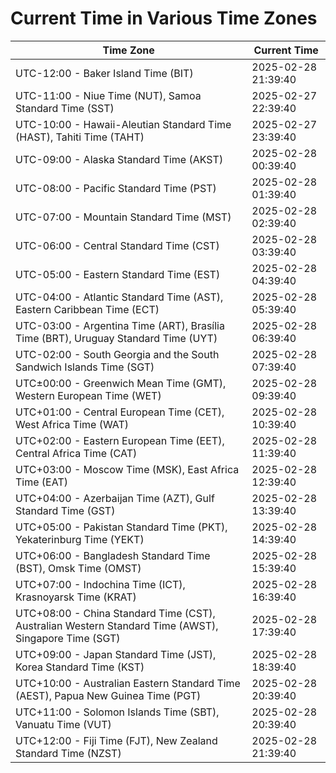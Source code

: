 # Current Time in Various Time Zones

| Time Zone | Current Time |
|-----------|--------------|
| UTC-12:00 - Baker Island Time (BIT) | 2025-02-28 21:39:40 |
| UTC-11:00 - Niue Time (NUT), Samoa Standard Time (SST) | 2025-02-27 22:39:40 |
| UTC-10:00 - Hawaii-Aleutian Standard Time (HAST), Tahiti Time (TAHT) | 2025-02-27 23:39:40 |
| UTC-09:00 - Alaska Standard Time (AKST) | 2025-02-28 00:39:40 |
| UTC-08:00 - Pacific Standard Time (PST) | 2025-02-28 01:39:40 |
| UTC-07:00 - Mountain Standard Time (MST) | 2025-02-28 02:39:40 |
| UTC-06:00 - Central Standard Time (CST) | 2025-02-28 03:39:40 |
| UTC-05:00 - Eastern Standard Time (EST) | 2025-02-28 04:39:40 |
| UTC-04:00 - Atlantic Standard Time (AST), Eastern Caribbean Time (ECT) | 2025-02-28 05:39:40 |
| UTC-03:00 - Argentina Time (ART), Brasília Time (BRT), Uruguay Standard Time (UYT) | 2025-02-28 06:39:40 |
| UTC-02:00 - South Georgia and the South Sandwich Islands Time (SGT) | 2025-02-28 07:39:40 |
| UTC±00:00 - Greenwich Mean Time (GMT), Western European Time (WET) | 2025-02-28 09:39:40 |
| UTC+01:00 - Central European Time (CET), West Africa Time (WAT) | 2025-02-28 10:39:40 |
| UTC+02:00 - Eastern European Time (EET), Central Africa Time (CAT) | 2025-02-28 11:39:40 |
| UTC+03:00 - Moscow Time (MSK), East Africa Time (EAT) | 2025-02-28 12:39:40 |
| UTC+04:00 - Azerbaijan Time (AZT), Gulf Standard Time (GST) | 2025-02-28 13:39:40 |
| UTC+05:00 - Pakistan Standard Time (PKT), Yekaterinburg Time (YEKT) | 2025-02-28 14:39:40 |
| UTC+06:00 - Bangladesh Standard Time (BST), Omsk Time (OMST) | 2025-02-28 15:39:40 |
| UTC+07:00 - Indochina Time (ICT), Krasnoyarsk Time (KRAT) | 2025-02-28 16:39:40 |
| UTC+08:00 - China Standard Time (CST), Australian Western Standard Time (AWST), Singapore Time (SGT) | 2025-02-28 17:39:40 |
| UTC+09:00 - Japan Standard Time (JST), Korea Standard Time (KST) | 2025-02-28 18:39:40 |
| UTC+10:00 - Australian Eastern Standard Time (AEST), Papua New Guinea Time (PGT) | 2025-02-28 20:39:40 |
| UTC+11:00 - Solomon Islands Time (SBT), Vanuatu Time (VUT) | 2025-02-28 20:39:40 |
| UTC+12:00 - Fiji Time (FJT), New Zealand Standard Time (NZST) | 2025-02-28 21:39:40 |
